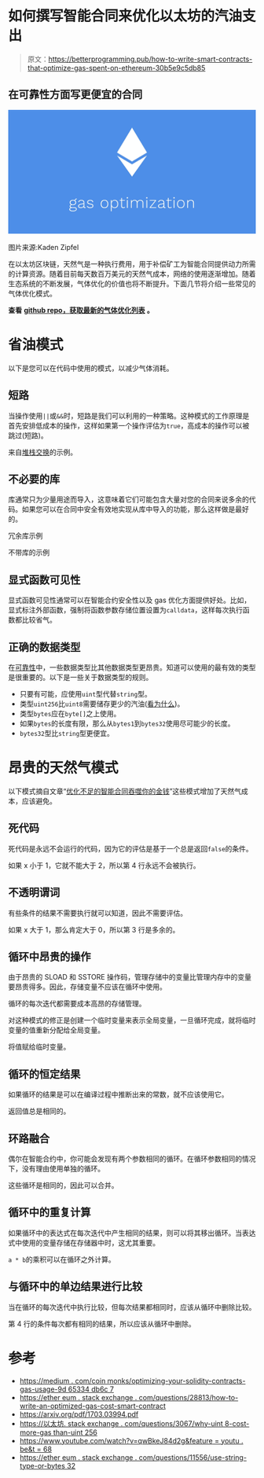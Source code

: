 # 如何撰写智能合同来优化以太坊的汽油支出

> 原文：<https://betterprogramming.pub/how-to-write-smart-contracts-that-optimize-gas-spent-on-ethereum-30b5e9c5db85>

## 在可靠性方面写更便宜的合同

![](img/9a2d9568073e1afe8db080ad5643fb8b.png)

图片来源:Kaden Zipfel

在以太坊区块链，天然气是一种执行费用，用于补偿矿工为智能合同提供动力所需的计算资源。随着目前每天数百万美元的天然气成本，网络的使用逐渐增加。随着生态系统的不断发展，气体优化的价值也将不断提升。下面几节将介绍一些常见的气体优化模式。

**查看** [**github repo，获取最新的气体优化列表**](https://github.com/KadenZipfel/gas-optimizations) **。**

# 省油模式

以下是您可以在代码中使用的模式，以减少气体消耗。

## 短路

当操作使用`||`或`&&`时，短路是我们可以利用的一种策略。这种模式的工作原理是首先安排低成本的操作，这样如果第一个操作评估为`true`，高成本的操作可以被跳过(短路)。

来自[堆栈交换](https://ethereum.stackexchange.com/questions/28813/how-to-write-an-optimized-gas-cost-smart-contract)的示例。

## 不必要的库

库通常只为少量用途而导入，这意味着它们可能包含大量对您的合同来说多余的代码。如果您可以在合同中安全有效地实现从库中导入的功能，那么这样做是最好的。

冗余库示例

不带库的示例

## 显式函数可见性

显式函数可见性通常可以在智能合约安全性以及 gas 优化方面提供好处。比如，显式标注外部函数，强制将函数参数存储位置设置为`calldata`，这样每次执行函数都比较省气。

## 正确的数据类型

在[可靠性](https://solidity.readthedocs.io/en/v0.6.1/)中，一些数据类型比其他数据类型更昂贵。知道可以使用的最有效的类型是很重要的。以下是一些关于数据类型的规则。

*   只要有可能，应使用`uint`型代替`string`型。
*   类型`uint256`比`uint8`需要储存更少的汽油([看为什么](https://ethereum.stackexchange.com/questions/3067/why-does-uint8-cost-more-gas-than-uint256))。
*   类型`bytes`应在`byte[]`之上使用。
*   如果`bytes`的长度有限，那么从`bytes1`到`bytes32`使用尽可能少的长度。
*   `bytes32`型比`string`型更便宜。

# 昂贵的天然气模式

以下模式摘自文章“[优化不足的智能合同吞噬你的金钱](https://arxiv.org/pdf/1703.03994.pdf)”这些模式增加了天然气成本，应该避免。

## 死代码

死代码是永远不会运行的代码，因为它的评估是基于一个总是返回`false`的条件。

如果 x 小于 1，它就不能大于 2，所以第 4 行永远不会被执行。

## 不透明谓词

有些条件的结果不需要执行就可以知道，因此不需要评估。

如果 x 大于 1，那么肯定大于 0，所以第 3 行是多余的。

## 循环中昂贵的操作

由于昂贵的 SLOAD 和 SSTORE 操作码，管理存储中的变量比管理内存中的变量要昂贵得多。因此，存储变量不应该在循环中使用。

循环的每次迭代都需要成本高昂的存储管理。

对这种模式的修正是创建一个临时变量来表示全局变量，一旦循环完成，就将临时变量的值重新分配给全局变量。

将值赋给临时变量。

## 循环的恒定结果

如果循环的结果是可以在编译过程中推断出来的常数，就不应该使用它。

返回值总是相同的。

## 环路融合

偶尔在智能合约中，你可能会发现有两个参数相同的循环。在循环参数相同的情况下，没有理由使用单独的循环。

这些循环是相同的，因此可以合并。

## 循环中的重复计算

如果循环中的表达式在每次迭代中产生相同的结果，则可以将其移出循环。当表达式中使用的变量存储在存储器中时，这尤其重要。

`a * b`的乘积可以在循环之外计算。

## 与循环中的单边结果进行比较

当在循环的每次迭代中执行比较，但每次结果都相同时，应该从循环中删除比较。

第 4 行的条件每次都有相同的结果，所以应该从循环中删除。

# 参考

*   [https://medium . com/coin monks/optimizing-your-solidity-contracts-gas-usage-9d 65334 db6c 7](https://medium.com/coinmonks/optimizing-your-solidity-contracts-gas-usage-9d65334db6c7)
*   [https://ether eum . stack exchange . com/questions/28813/how-to-write-an-optimized-gas-cost-smart-contract](https://ethereum.stackexchange.com/questions/28813/how-to-write-an-optimized-gas-cost-smart-contract)
*   https://arxiv.org/pdf/1703.03994.pdf
*   [https://以太坊. stack exchange . com/questions/3067/why-uint 8-cost-more-gas than-uint 256](https://ethereum.stackexchange.com/questions/3067/why-does-uint8-cost-more-gas-than-uint256)
*   [https://www.youtube.com/watch?v=qwBkeJ84d2g&feature = youtu . be&t = 68](https://www.youtube.com/watch?v=qwBkeJ84d2g&feature=youtu.be&t=68)
*   [https://ether eum . stack exchange . com/questions/11556/use-string-type-or-bytes 32](https://ethereum.stackexchange.com/questions/11556/use-string-type-or-bytes32)